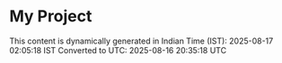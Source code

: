 # My Project

This content is dynamically generated in Indian Time (IST): 2025-08-17 02:05:18 IST
Converted to UTC: 2025-08-16 20:35:18 UTC
